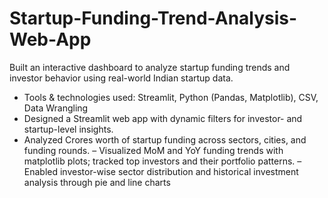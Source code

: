 # Startup-Funding-Trend-Analysis-Web-App
Built an interactive dashboard to analyze startup funding trends and investor behavior using real-world Indian startup data.

- Tools & technologies used: Streamlit, Python (Pandas, Matplotlib), CSV, Data Wrangling
- Designed a Streamlit web app with dynamic filters for investor- and startup-level insights.
- Analyzed Crores worth of startup funding across sectors, cities, and funding rounds.
– Visualized MoM and YoY funding trends with matplotlib plots; tracked top investors and their portfolio patterns.
– Enabled investor-wise sector distribution and historical investment analysis through pie and line charts
